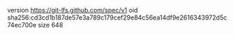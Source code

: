 version https://git-lfs.github.com/spec/v1
oid sha256:cd3cd1b187de57e3a789c179cef29e84c56ea14df9e2616343972d5c74ec700e
size 648
